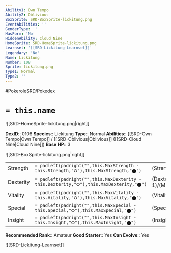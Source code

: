 ```yaml
---
Ability1: Own Tempo
Ability2: Oblivious
BoxSprite: SRD-BoxSprite-lickitung.png
EventAbilities: ''
GenderType: ''
HasForm: 'No'
HiddenAbility: Cloud Nine
HomeSprite: SRD-HomeSprite-lickitung.png
Learnset: '[[SRD-Lickitung-Learnset]]'
Legendary: 'No'
Name: Lickitung
Number: 108
Sprite: lickitung.png
Type1: Normal
Type2: ''
---
```


#PokeroleSRD/Pokedex

# `= this.name`

![[SRD-HomeSprite-lickitung.png|right]]

**DexID**:: 0108
**Species**:: Lickitung
**Type**:: Normal
**Abilities**:: [[SRD-Own Tempo|Own Tempo]] / [[SRD-Oblivious|Oblivious]] ([[SRD-Cloud Nine|Cloud Nine]])
**Base HP**:: 3

![[SRD-BoxSprite-lickitung.png|right]]

|           |                                                                                        |                                          |
| --------- | -------------------------------------------------------------------------------------- | ---------------------------------------- |
| Strength  | `= padleft(padright("",this.MaxStrength - this.Strength,"⭘"),this.MaxStrength,"⬤")`    | (Strength::2)/(MaxStrength::4)   |
| Dexterity | `= padleft(padright("",this.MaxDexterity - this.Dexterity,"⭘"),this.MaxDexterity,"⬤")` | (Dexterity:: 1)/(MaxDexterity::3) |
| Vitality  | `= padleft(padright("",this.MaxVitality - this.Vitality,"⭘"),this.MaxVitality,"⬤")`    | (Vitality::2)/(MaxVitality::5)   |
| Special   | `= padleft(padright("",this.MaxSpecial - this.Special,"⭘"),this.MaxSpecial,"⬤")`       | (Special::2)/(MaxSpecial::4)     |
| Insight   | `= padleft(padright("",this.MaxInsight - this.Insight,"⭘"),this.MaxInsight,"⬤")`       | (Insight::2)/(MaxInsight::5)     |

**Recommended Rank**:: Amateur
**Good Starter**:: Yes
**Can Evolve**:: Yes

![[SRD-Lickitung-Learnset]]